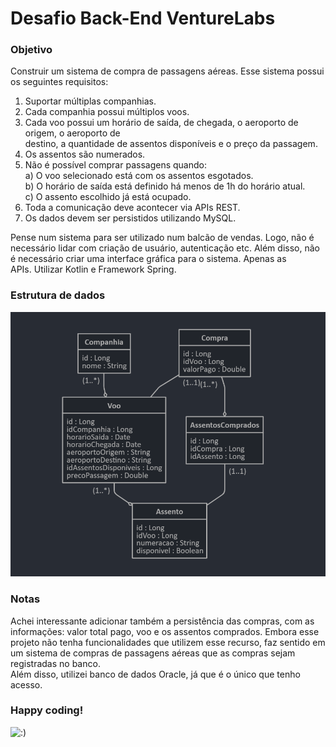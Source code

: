 # Desafio Back-End VentureLabs

### Objetivo

Construir um sistema de compra de passagens aéreas. Esse sistema possui os seguintes requisitos:</br>
  1) Suportar múltiplas companhias.</br>
  2) Cada companhia possui múltiplos voos.</br>
  3) Cada voo possui um horário de saída, de chegada, o aeroporto de origem, o aeroporto de</br>
destino, a quantidade de assentos disponíveis e o preço da passagem.</br>
  4) Os assentos são numerados.</br>
  5) Não é possível comprar passagens quando:</br>
    a) O voo selecionado está com os assentos esgotados.</br>
    b) O horário de saída está definido há menos de 1h do horário atual.</br>
    c) O assento escolhido já está ocupado.</br>
  6) Toda a comunicação deve acontecer via APIs REST.</br>
  7) Os dados devem ser persistidos utilizando MySQL.</br>

Pense num sistema para ser utilizado num balcão de vendas. Logo, não é necessário lidar com criação de
usuário, autenticação etc. Além disso, não é necessário criar uma interface gráfica para o sistema.
Apenas as APIs. Utilizar Kotlin e Framework Spring.


### Estrutura de dados

![Estrutura de dados](/estrutura_dados.png)

### Notas

Achei interessante adicionar também a persistência das compras, com as informações: valor total pago, voo e os assentos comprados. Embora esse projeto não tenha funcionalidades que utilizem esse recurso, faz sentido em um sistema de compras de passagens aéreas que as compras sejam registradas no banco.</br>
Além disso, utilizei banco de dados Oracle, já que é o único que tenho acesso.


### Happy coding!
![:)](https://media.giphy.com/media/1ZkMDj88mQ1rO/giphy.gif)
